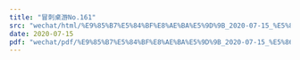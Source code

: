 ```yaml
---
title: "冒刺桌游No.161"
src: "wechat/html/%E9%85%B7%E5%84%BF%E8%AE%BA%E5%9D%9B_2020-07-15_%E5%86%92%E5%88%BA%E6%A1%8C%E6%B8%B8No.161.html"
date: 2020-07-15
pdf: "wechat/pdf/%E9%85%B7%E5%84%BF%E8%AE%BA%E5%9D%9B_2020-07-15_%E5%86%92%E5%88%BA%E6%A1%8C%E6%B8%B8No.161.pdf"
---
```

